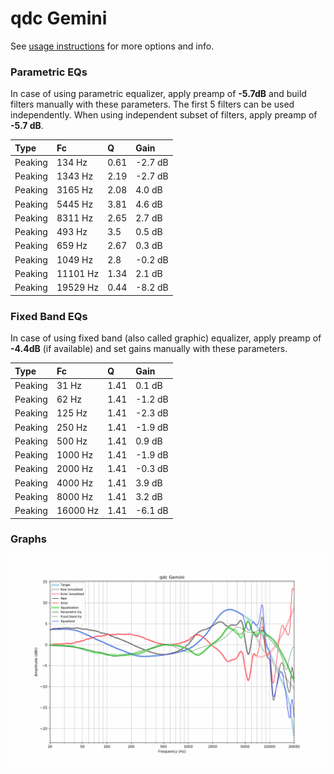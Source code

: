 # qdc Gemini
See [usage instructions](https://github.com/jaakkopasanen/AutoEq#usage) for more options and info.

### Parametric EQs
In case of using parametric equalizer, apply preamp of **-5.7dB** and build filters manually
with these parameters. The first 5 filters can be used independently.
When using independent subset of filters, apply preamp of **-5.7 dB**.

| Type    | Fc       |    Q | Gain    |
|:--------|:---------|:-----|:--------|
| Peaking | 134 Hz   | 0.61 | -2.7 dB |
| Peaking | 1343 Hz  | 2.19 | -2.7 dB |
| Peaking | 3165 Hz  | 2.08 | 4.0 dB  |
| Peaking | 5445 Hz  | 3.81 | 4.6 dB  |
| Peaking | 8311 Hz  | 2.65 | 2.7 dB  |
| Peaking | 493 Hz   | 3.5  | 0.5 dB  |
| Peaking | 659 Hz   | 2.67 | 0.3 dB  |
| Peaking | 1049 Hz  | 2.8  | -0.2 dB |
| Peaking | 11101 Hz | 1.34 | 2.1 dB  |
| Peaking | 19529 Hz | 0.44 | -8.2 dB |

### Fixed Band EQs
In case of using fixed band (also called graphic) equalizer, apply preamp of **-4.4dB**
(if available) and set gains manually with these parameters.

| Type    | Fc       |    Q | Gain    |
|:--------|:---------|:-----|:--------|
| Peaking | 31 Hz    | 1.41 | 0.1 dB  |
| Peaking | 62 Hz    | 1.41 | -1.2 dB |
| Peaking | 125 Hz   | 1.41 | -2.3 dB |
| Peaking | 250 Hz   | 1.41 | -1.9 dB |
| Peaking | 500 Hz   | 1.41 | 0.9 dB  |
| Peaking | 1000 Hz  | 1.41 | -1.9 dB |
| Peaking | 2000 Hz  | 1.41 | -0.3 dB |
| Peaking | 4000 Hz  | 1.41 | 3.9 dB  |
| Peaking | 8000 Hz  | 1.41 | 3.2 dB  |
| Peaking | 16000 Hz | 1.41 | -6.1 dB |

### Graphs
![](./qdc%20Gemini.png)
